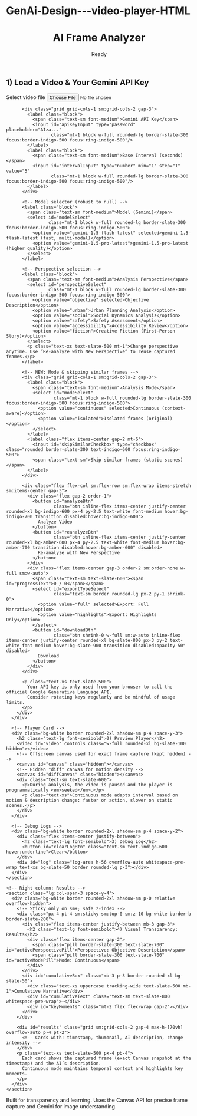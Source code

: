 # GenAi-Design---video-player-HTML
<!DOCTYPE html>
<html lang="en">
<head>
  <meta charset="UTF-8" />
  <meta name="viewport" content="width=device-width, initial-scale=1" />
  <title>AI Frame Analyzer — Transparent Video Vision (Continuous Mode)</title>
  <!-- Tailwind CSS CDN (only external dependency) -->
  <script src="https://cdn.tailwindcss.com"></script>
  <!-- GENERATED_BY: PROMPT4.1_CONTINUOUS_PATCH1 -->
  <style>
    /* Small, tasteful tweaks */
    .log-area { font-variant-numeric: tabular-nums; }
    .status-dot { width: .5rem; height: .5rem; }
    .thumb { image-rendering: -webkit-optimize-contrast; }
    .btn:disabled { opacity:.5; cursor:not-allowed; }
    .pill { @apply text-xs px-2 py-1 rounded-full border; }

    /* Change intensity color tags */
    .chg-low    { background-color:#e5e7eb; color:#374151; border-color:#d1d5db; }  /* gray */
    .chg-med    { background-color:#fef3c7; color:#92400e; border-color:#fde68a; }  /* yellow */
    .chg-high   { background-color:#dcfce7; color:#065f46; border-color:#bbf7d0; }  /* green */

    /* Left border to visualize continuity & grouping */
    .cont-border { border-left-width: 4px; }
    .cont-low  { border-left-color:#9ca3af; }  /* gray */
    .cont-med  { border-left-color:#f59e0b; }  /* amber */
    .cont-high { border-left-color:#10b981; }  /* emerald */

    /* Simple vertical connector between related cards */
    .connector {
      width:2px; background: repeating-linear-gradient(
        to bottom, rgba(107,114,128,.6), rgba(107,114,128,.6) 6px, transparent 6px, transparent 12px
      );
      margin: -4px auto 8px auto; height: 24px;
    }
  </style>
</head>
<body class="bg-slate-50 text-slate-900">
  <header class="border-b bg-white">
    <div class="max-w-6xl mx-auto px-4 py-4 flex items-center justify-between gap-4">
      <h1 class="text-xl sm:text-2xl font-semibold tracking-tight">AI Frame Analyzer</h1>
      <div class="flex items-center gap-2">
        <span id="statusDot" class="status-dot rounded-full bg-slate-300 inline-block"></span>
        <span id="statusText" class="text-sm font-medium text-slate-600">Ready</span>
      </div>
    </div>
  </header>

  <main class="max-w-6xl mx-auto px-4 py-6 grid grid-cols-1 lg:grid-cols-5 gap-6">
    <!-- Left column: Controls + Player + Logs -->
    <section class="lg:col-span-2 space-y-4">
      <!-- Controls Card -->
      <div class="bg-white border rounded-2xl shadow-sm p-4 space-y-4">
        <h2 class="text-lg font-semibold">1) Load a Video & Your Gemini API Key</h2>
        <div class="grid grid-cols-1 gap-3">
          <label class="block">
            <span class="text-sm font-medium">Select video file</span>
            <input id="fileInput" type="file" accept="video/*"
                   class="mt-1 block w-full rounded-lg border-slate-300 focus:border-indigo-500 focus:ring-indigo-500"/>
          </label>

          <div class="grid grid-cols-1 sm:grid-cols-2 gap-3">
            <label class="block">
              <span class="text-sm font-medium">Gemini API Key</span>
              <input id="apiKeyInput" type="password" placeholder="AIza..."
                     class="mt-1 block w-full rounded-lg border-slate-300 focus:border-indigo-500 focus:ring-indigo-500"/>
            </label>
            <label class="block">
              <span class="text-sm font-medium">Base Interval (seconds)</span>
              <input id="intervalInput" type="number" min="1" step="1" value="5"
                     class="mt-1 block w-full rounded-lg border-slate-300 focus:border-indigo-500 focus:ring-indigo-500"/>
            </label>
          </div>

          <!-- Model selector (robust to null) -->
          <label class="block">
            <span class="text-sm font-medium">Model (Gemini)</span>
            <select id="modelSelect"
                    class="mt-1 block w-full rounded-lg border-slate-300 focus:border-indigo-500 focus:ring-indigo-500">
              <option value="gemini-1.5-flash-latest" selected>gemini-1.5-flash-latest (fast, multi-modal)</option>
              <option value="gemini-1.5-pro-latest">gemini-1.5-pro-latest (higher quality)</option>
            </select>
          </label>

          <!-- Perspective selection -->
          <label class="block">
            <span class="text-sm font-medium">Analysis Perspective</span>
            <select id="perspectiveSelect"
                    class="mt-1 block w-full rounded-lg border-slate-300 focus:border-indigo-500 focus:ring-indigo-500">
              <option value="objective" selected>Objective Description</option>
              <option value="urban">Urban Planning Analysis</option>
              <option value="social">Social Dynamics Analysis</option>
              <option value="safety">Safety Assessment</option>
              <option value="accessibility">Accessibility Review</option>
              <option value="fiction">Creative Fiction (First-Person Story)</option>
            </select>
            <p class="text-xs text-slate-500 mt-1">Change perspective anytime. Use “Re-analyze with New Perspective” to reuse captured frames.</p>
          </label>

          <!-- NEW: Mode & skipping similar frames -->
          <div class="grid grid-cols-1 sm:grid-cols-2 gap-3">
            <label class="block">
              <span class="text-sm font-medium">Analysis Mode</span>
              <select id="modeSelect"
                      class="mt-1 block w-full rounded-lg border-slate-300 focus:border-indigo-500 focus:ring-indigo-500">
                <option value="continuous" selected>Continuous (context-aware)</option>
                <option value="isolated">Isolated frames (original)</option>
              </select>
            </label>
            <label class="flex items-center gap-2 mt-6">
              <input id="skipSimilarCheckbox" type="checkbox" class="rounded border-slate-300 text-indigo-600 focus:ring-indigo-500">
              <span class="text-sm">Skip similar frames (static scenes)</span>
            </label>
          </div>

          <div class="flex flex-col sm:flex-row sm:flex-wrap items-stretch sm:items-center gap-3">
            <div class="flex gap-2 order-1">
              <button id="analyzeBtn"
                      class="btn inline-flex items-center justify-center rounded-xl bg-indigo-600 px-4 py-2.5 text-white font-medium hover:bg-indigo-700 transition disabled:hover:bg-indigo-600">
                Analyze Video
              </button>
              <button id="reanalyzeBtn"
                      class="btn inline-flex items-center justify-center rounded-xl bg-amber-600 px-4 py-2.5 text-white font-medium hover:bg-amber-700 transition disabled:hover:bg-amber-600" disabled>
                Re-analyze with New Perspective
              </button>
            </div>
            <div class="flex items-center gap-3 order-2 sm:order-none w-full sm:w-auto">
              <span class="text-sm text-slate-600"><span id="progressText">0 / 0</span></span>
              <select id="exportTypeSelect"
                      class="text-sm border rounded-lg px-2 py-1 shrink-0">
                <option value="full" selected>Export: Full Narrative</option>
                <option value="highlights">Export: Highlights Only</option>
              </select>
              <button id="downloadBtn"
                      class="btn shrink-0 w-full sm:w-auto inline-flex items-center justify-center rounded-xl bg-slate-800 px-3 py-2 text-white font-medium hover:bg-slate-900 transition disabled:opacity-50" disabled>
                Download
              </button>
            </div>
          </div>

          <p class="text-xs text-slate-500">
            Your API key is only used from your browser to call the official Google Generative Language API.
            Consider rotating keys regularly and be mindful of usage limits.
          </p>
        </div>
      </div>

      <!-- Player Card -->
      <div class="bg-white border rounded-2xl shadow-sm p-4 space-y-3">
        <h2 class="text-lg font-semibold">2) Preview Player</h2>
        <video id="video" controls class="w-full rounded-xl bg-slate-100 hidden"></video>
        <!-- Offscreen canvas used for exact frame capture (kept hidden) -->
        <canvas id="canvas" class="hidden"></canvas>
        <!-- Hidden "diff" canvas for motion density -->
        <canvas id="diffCanvas" class="hidden"></canvas>
        <div class="text-sm text-slate-600">
          <p>During analysis, the video is paused and the player is programmatically <em>seeked</em>.</p>
          <p class="text-xs">Continuous mode adapts interval based on motion & description change: faster on action, slower on static scenes.</p>
        </div>
      </div>

      <!-- Debug Logs -->
      <div class="bg-white border rounded-2xl shadow-sm p-4 space-y-2">
        <div class="flex items-center justify-between">
          <h2 class="text-lg font-semibold">3) Debug Log</h2>
          <button id="clearLogBtn" class="text-sm text-indigo-600 hover:underline">Clear</button>
        </div>
        <div id="log" class="log-area h-56 overflow-auto whitespace-pre-wrap text-xs bg-slate-50 border rounded-lg p-3"></div>
      </div>
    </section>

    <!-- Right column: Results -->
    <section class="lg:col-span-3 space-y-4">
      <div class="bg-white border rounded-2xl shadow-sm p-0 relative overflow-hidden">
        <!-- Sticky only on sm+; safe z-index -->
        <div class="px-4 pt-4 sm:sticky sm:top-0 sm:z-10 bg-white border-b border-slate-200">
          <div class="flex items-center justify-between mb-3 gap-3">
            <h2 class="text-lg font-semibold">4) Visual Transparency: Results</h2>
            <div class="flex items-center gap-2">
              <span class="pill border-slate-300 text-slate-700" id="activePerspectivePill">Perspective: Objective Description</span>
              <span class="pill border-slate-300 text-slate-700" id="activeModePill">Mode: Continuous</span>
            </div>
          </div>
          <div id="cumulativeBox" class="mb-3 p-3 border rounded-xl bg-slate-50">
            <div class="text-xs uppercase tracking-wide text-slate-500 mb-1">Cumulative Narrative</div>
            <div id="cumulativeText" class="text-sm text-slate-800 whitespace-pre-wrap">—</div>
            <div id="keyMoments" class="mt-2 flex flex-wrap gap-2"></div>
          </div>
        </div>

        <div id="results" class="grid sm:grid-cols-2 gap-4 max-h-[70vh] overflow-auto p-4 pt-2">
          <!-- Cards with: timestamp, thumbnail, AI description, change intensity -->
        </div>
        <p class="text-xs text-slate-500 px-4 pb-4">
          Each card shows the captured frame (exact Canvas snapshot at the timestamp) and the AI’s description.
          Continuous mode maintains temporal context and highlights key moments.
        </p>
      </div>
    </section>
  </main>

  <footer class="max-w-6xl mx-auto px-4 pb-10 text-xs text-slate-500">
    <p>Built for transparency and learning. Uses the Canvas API for precise frame capture and Gemini for image understanding.</p>
  </footer>

  <script>
    /******************************************************
     * Utility: Logger
     ******************************************************/
    class Logger {
      constructor(el) { this.el = el; }
      time() {
        const d = new Date();
        const t = d.toLocaleTimeString();
        const ms = String(d.getMilliseconds()).padStart(3, "0");
        return `${t}.${ms}`;
      }
      log(msg) {
        const line = `[${this.time()}] ${msg}`;
        this.el.textContent += (this.el.textContent ? "\n" : "") + line;
        this.el.scrollTop = this.el.scrollHeight;
      }
      clear() { this.el.textContent = ""; }
    }

    /******************************************************
     * Perspective Manager — with CONTINUITY templates
     * (forbid "single frame" redundancy)
     ******************************************************/
    class PerspectiveManager {
      constructor() {
        const preface = `You are analyzing consecutive frames from a single video. Do not say "only a single frame is provided". Be concise and avoid repetition.`;
        this.map = {
          objective: {
            label: "Objective Description",
            first:  "Describe this initial video frame objectively.",
            subsequent: (ctx) => `${preface}
Given the previous context: ${ctx}
Describe what has CHANGED or PROGRESSED in this frame. Focus on new elements, movements, or transitions.`
          },
          urban: {
            label: "Urban Planning Analysis",
            first:  "Analyze this initial frame from an urban planning perspective.",
            subsequent: (ctx) => `${preface}
Continuing the urban analysis from: ${ctx}
How has the urban environment or usage pattern evolved in this frame?`
          },
          social: {
            label: "Social Dynamics Analysis",
            first:  "Analyze the initial social dynamics in this frame.",
            subsequent: (ctx) => `${preface}
Building on previous observations: ${ctx}
Describe how social interactions have developed or changed. If little changed, state that briefly.`
          },
          safety: {
            label: "Safety Assessment",
            first:  "Identify initial safety considerations in this frame.",
            subsequent: (ctx) => `${preface}
Given previous safety observations: ${ctx}
Note any NEW hazards or changes in risk levels.`
          },
          accessibility: {
            label: "Accessibility Review",
            first:  "Assess initial accessibility features and barriers.",
            subsequent: (ctx) => `${preface}
Continuing from: ${ctx}
Identify any changes in accessibility or new barriers encountered.`
          },
          fiction: {
            label: "Creative Fiction (First-Person Story)",
            first:  "Begin a brief first-person narrative from someone in this frame. Label clearly as [CREATIVE FICTION].",
            subsequent: (ctx) => `${preface}
Continue the story from: ${ctx}
Advance the narrative based on what happens in this new frame. Keep it concise and clearly [CREATIVE FICTION].`
          }
        };
      }
      getFirstPrompt(key) { return (this.map[key] || this.map.objective).first; }
      getSubsequentPrompt(key, ctx) {
        const m = this.map[key] || this.map.objective;
        return typeof m.subsequent === "function" ? m.subsequent(ctx) : m.first;
      }
      getLabel(key) { return (this.map[key] || this.map.objective).label; }
      isFiction(key) { return key === "fiction"; }
    }

    /******************************************************
     * API Manager
     ******************************************************/
    class APIManager {
      constructor({ apiKeyProvider, modelProvider, logger }) {
        this.apiKeyProvider = apiKeyProvider;
        this.modelProvider = modelProvider;
        this.logger = logger;
        this.endpointBase = "https://generativelanguage.googleapis.com/v1beta";
      }

      async analyzeFrame({ base64Image, promptText }) {
        const apiKey = this.apiKeyProvider();
        const model = this.modelProvider();
        if (!apiKey) throw new Error("Missing API key.");
        if (!model) throw new Error("Missing model id.");

        const url = `${this.endpointBase}/models/${encodeURIComponent(model)}:generateContent?key=${encodeURIComponent(apiKey)}`;

        const cleanBase64 = base64Image.replace(/^data:image\/png;base64,/, "");

        const body = {
          contents: [{
            parts: [
              { text: promptText },
              { inline_data: { mime_type: "image/png", data: cleanBase64 } }
            ]
          }],
          generationConfig: {
            temperature: 0.2,
            maxOutputTokens: 320
          }
        };

        this.logger.log(`API call → ${model} (image + prompt)`);

        const res = await fetch(url, {
          method: "POST",
          headers: { "Content-Type": "application/json" },
          body: JSON.stringify(body)
        });

        if (!res.ok) {
          const text = await res.text().catch(() => "");
          let reason = `${res.status} ${res.statusText}`;
          if (res.status === 429) reason += " (rate limit)";
          throw new Error(`API error: ${reason}. ${text || ""}`.trim());
        }

        const data = await res.json();
        const candidates = data.candidates || [];
        const first = candidates[0] || {};
        const content = first.content || {};
        const parts = content.parts || [];
        const textPart = parts.find(p => typeof p.text === "string");
        const output = textPart ? textPart.text : "(No description returned)";
        this.logger.log(`API response ✓`);
        return output;
      }

      // Context-aware wrapper per spec (8)
      async analyzeFrameWithContext({ base64Image, promptText, previousContext = [], frameIndex = 0 }) {
        if (frameIndex === 0) {
          return await this.analyzeFrame({ base64Image, promptText });
        }
        const trimmed = previousContext.slice(-2);
        const contextPrompt = `
Previous observations (last 2 frames):
${trimmed.join('\n')}

Now analyzing frame ${frameIndex + 1}:
${promptText}

Focus on changes, progressions, and new developments rather than repeating static elements.`.trim();

        return await this.analyzeFrame({
          base64Image,
          promptText: contextPrompt
        });
      }
    }

    /******************************************************
     * Video Player
     ******************************************************/
    class VideoPlayer {
      constructor({ videoEl, logger, onReady }) {
        this.video = videoEl;
        this.logger = logger;
        this.onReady = onReady;
        this.ready = false;
        this.duration = 0;
        this.fileName = "";

        this.video.addEventListener("play", () => this.logger.log("Event: play"));
        this.video.addEventListener("pause", () => this.logger.log("Event: pause"));
        this.video.addEventListener("seeking", () => this.logger.log(`Event: seeking → ${this.video.currentTime.toFixed(2)}s`));
        this.video.addEventListener("seeked", () => this.logger.log(`Event: seeked  → ${this.video.currentTime.toFixed(2)}s`));
        this.video.addEventListener("error", (e) => this.logger.log(`Video error: ${this.video.error?.message || e.message || "unknown"}`));
        this.video.addEventListener("loadedmetadata", () => {
          this.ready = true;
          this.duration = this.video.duration;
          this.logger.log(`Metadata loaded. Duration: ${this.duration.toFixed(2)}s, size: ${this.video.videoWidth}x${this.video.videoHeight}`);
          if (this.onReady) this.onReady();
        });
      }

      loadFile(file) {
        if (!file || !file.type.startsWith("video/")) throw new Error("Please select a valid video file.");
        const url = URL.createObjectURL(file);
        this.fileName = file.name || "video";
        this.logger.log(`Loading file: ${file.name} (${Math.round(file.size/1024)} KB)`);
        this.video.src = url;
        this.video.classList.remove("hidden");
        this.video.load();
      }

      pause() {
        if (!this.video.paused) {
          this.video.pause();
          this.logger.log("Paused video for analysis.");
        }
      }

      async seekTo(timeSec) {
        return new Promise((resolve, reject) => {
          const onSeeked = () => {
            cleanup();
            if (this.video.readyState >= 2) {
              requestAnimationFrame(() => resolve());
            } else {
              setTimeout(() => resolve(), 50);
            }
          };
          const onError = () => { cleanup(); reject(new Error("Seek error.")); };
          const cleanup = () => {
            this.video.removeEventListener("seeked", onSeeked);
            this.video.removeEventListener("error", onError);
          };

          this.video.addEventListener("seeked", onSeeked, { once: true });
          this.video.addEventListener("error", onError, { once: true });
          this.video.currentTime = Math.min(timeSec, Math.max(0, this.duration - 0.01));
        });
      }
    }

    /******************************************************
     * Helper: Similarity & Motion Metrics
     ******************************************************/
    function jaccardSimilarity(a, b) {
      const ta = new Set(String(a).toLowerCase().replace(/[^\w\s]/g,'').split(/\s+/).filter(Boolean));
      const tb = new Set(String(b).toLowerCase().replace(/[^\w\s]/g,'').split(/\s+/).filter(Boolean));
      if (ta.size === 0 && tb.size === 0) return 1;
      let inter = 0;
      for (const w of ta) if (tb.has(w)) inter++;
      const union = ta.size + tb.size - inter;
      return union === 0 ? 0 : inter / union;
    }

    function computeMotionDensity(prevImageData, currImageData, step=6, thresh=28) {
      if (!prevImageData || !currImageData) return 0;
      const a = prevImageData.data, b = currImageData.data;
      const len = Math.min(a.length, b.length);
      let changed = 0, total = 0;
      for (let i=0; i<len; i += 4*step) {
        const dr = Math.abs(a[i] - b[i]);
        const dg = Math.abs(a[i+1] - b[i+1]);
        const db = Math.abs(a[i+2] - b[i+2]);
        const delta = (dr + dg + db) / 3;
        if (delta > thresh) changed++;
        total++;
      }
      return total ? changed / total : 0;
    }

    /******************************************************
     * Frame Analyzer — supports CONTINUOUS mode
     ******************************************************/
    class FrameAnalyzer {
      constructor({
        videoPlayer, canvasEl, apiManager, resultsEl, logger,
        statusEl, statusDotEl, progressEl,
        perspectiveManager, perspectiveProvider,
        onCacheChange,
        diffCanvasEl, modeProvider, skipSimilarProvider,
        cumulativeTextEl, keyMomentsEl
      }) {
        this.vp = videoPlayer;
        this.canvas = canvasEl;
        this.ctx = this.canvas.getContext("2d", { willReadFrequently: true });
        this.diffCanvas = diffCanvasEl;
        this.diffCtx = this.diffCanvas.getContext("2d", { willReadFrequently: true });

        this.api = apiManager;
        this.resultsEl = resultsEl;
        this.logger = logger;
        this.statusEl = statusEl;
        this.statusDotEl = statusDotEl;
        this.progressEl = progressEl;
        this.perspectives = perspectiveManager;
        this.getPerspectiveKey = perspectiveProvider;
        this.onCacheChange = onCacheChange;
        this.getMode = modeProvider;
        this.getSkipSimilar = skipSimilarProvider;

        this.cumulativeTextEl = cumulativeTextEl;
        this.keyMomentsEl = keyMomentsEl;

        this.isAnalyzing = false;
        this.abort = false;

        /** Cached frames */
        this.frameCache = [];

        /** Analysis State Tracking (spec 4) */
        this.analysisState = {
          frameCount: 0,
          previousDescriptions: [],  // Rolling window of last 3
          cumulativeNarrative: "",   // Building story/analysis
          significantEvents: [],     // Key moments detected
          staticSceneCount: 0        // Track unchanging scenes
        };

        this.lastImageData = null;   // for motion density
      }

      setStatus(text, color) {
        this.statusEl.textContent = text;
        this.statusDotEl.className = `status-dot rounded-full ${color}`;
      }

      resetResults() {
        this.resultsEl.innerHTML = "";
        this.progressEl.textContent = "0 / 0";
        this.frameCache = [];
        this.analysisState = {
          frameCount: 0,
          previousDescriptions: [],
          cumulativeNarrative: "",
          significantEvents: [],
          staticSceneCount: 0
        };
        this.lastImageData = null;
        this.updateCumulativeUI();
        if (this.onCacheChange) this.onCacheChange(this.frameCache.length);
      }

      updateCumulativeUI() {
        this.cumulativeTextEl.textContent =
          this.analysisState.cumulativeNarrative.trim() || "—";
        this.keyMomentsEl.innerHTML = "";
        for (const ev of this.analysisState.significantEvents) {
          const chip = document.createElement("span");
          chip.className = "text-xs px-2 py-1 rounded-full border border-emerald-300 bg-emerald-50 text-emerald-700";
          chip.textContent = `${ev.time.toFixed(1)}s: ${ev.title}`;
          this.keyMomentsEl.appendChild(chip);
        }
      }

      _makeResultCard({ timestamp, dataUrl, description, perspectiveLabel, changeIntensity }) {
        const cls = changeIntensity >= 0.6 ? { tag: "chg-high", border: "cont-high", label: "High" }
                   : changeIntensity >= 0.25 ? { tag: "chg-med", border: "cont-med", label: "Moderate" }
                   : { tag: "chg-low", border: "cont-low", label: "Low" };

        const card = document.createElement("div");
        card.className = `border rounded-xl p-3 bg-slate-50 cont-border ${cls.border}`;
        card.innerHTML = `
          <div class="flex items-center justify-between mb-2">
            <div class="flex items-center gap-2">
              <span class="text-xs font-medium text-slate-700">t = ${timestamp.toFixed(2)}s</span>
              <span class="text-[10px] px-1.5 py-0.5 rounded-full border border-slate-300 text-slate-600">${perspectiveLabel}</span>
            </div>
            <span class="text-[10px] px-1.5 py-0.5 rounded-full border ${cls.tag}">
              Change: ${cls.label} (${Math.round(changeIntensity*100)}%)
            </span>
          </div>
          <img class="thumb w-full rounded-lg border bg-white" src="${dataUrl}" alt="Frame at ${timestamp.toFixed(2)}s"/>
          <div class="mt-2 text-sm whitespace-pre-wrap desc"></div>
        `;
        const descEl = card.querySelector(".desc");
        descEl.textContent = description;
        this.resultsEl.appendChild(card);

        // Visual connector if previous card exists and similarity was high
        if (this.resultsEl.children.length > 1 && changeIntensity < 0.25) {
          const connector = document.createElement("div");
          connector.className = "connector";
          this.resultsEl.appendChild(connector);
        }

        return { card, descEl };
      }

      captureFrameAsPNGAndData() {
        const vw = this.vp.video.videoWidth || 640;
        const vh = this.vp.video.videoHeight || 360;
        if (this.canvas.width !== vw || this.canvas.height !== vh) {
          this.canvas.width = vw; this.canvas.height = vh;
          this.diffCanvas.width = vw; this.diffCanvas.height = vh;
        }
        this.ctx.drawImage(this.vp.video, 0, 0, vw, vh);
        const dataUrl = this.canvas.toDataURL("image/png");
        const currImageData = this.ctx.getImageData(0, 0, vw, vh);
        return { dataUrl, currImageData };
      }

      /** Composite change intensity ∈ [0,1] using motion + text change. */
      _computeChangeIntensity({ motionDensity, prevDesc, currDesc }) {
        const textSim = prevDesc ? jaccardSimilarity(prevDesc, currDesc) : 0;
        const textChange = 1 - textSim;
        const composite = Math.min(1, Math.max(0, 0.6*motionDensity + 0.4*textChange));
        return { composite, motionDensity, textChange };
      }

      /** Compress a description to a concise one-liner for context passing. */
      _compress(desc) {
        if (!desc) return "";
        let s = (desc.split(/(?<=[.!?])\s+/)[0] || desc).trim();
        s = s.replace(/because only a single frame.*$/i, "")
             .replace(/only a single frame.*$/i, "")
             .replace(/there( is|'s) (no|not) (?:way )?to describe any changes.*$/i, "");
        if (s.length > 120) s = s.slice(0, 117) + '…';
        return s;
      }

      /** Update rolling context (last 3) & cumulative narrative. */
      _updateContextAndNarrative({ description, timestamp, changeIntensity }) {
        this.analysisState.previousDescriptions.push(description);
        if (this.analysisState.previousDescriptions.length > 3) {
          this.analysisState.previousDescriptions.shift();
        }

        // Append concise sentences for narrative when relevant
        if (this.analysisState.frameCount <= 1 || changeIntensity >= 0.25) {
          const sentence = this._compress(description);
          if (sentence) {
            if (this.analysisState.cumulativeNarrative) this.analysisState.cumulativeNarrative += " → ";
            this.analysisState.cumulativeNarrative += sentence;
          }
        }

        if (changeIntensity >= 0.6) {
          const title = this._compress(description);
          this.analysisState.significantEvents.push({ time: timestamp, title });
        }
        this.updateCumulativeUI();
      }

      /** Adaptive step sizing for intelligent sampling. */
      _nextStep(base, compositeChange) {
        const minStep = Math.max(1, Math.floor(base/2));
        const maxStep = Math.min(base*3, base + 10);
        if (compositeChange >= 0.6) return Math.max(1, minStep);       // high activity → faster
        if (compositeChange <= 0.15) return Math.min(maxStep, base*2); // static → slower
        return base;                                                   // moderate → base
      }

      async analyzeAll({ intervalSec }) {
        if (!this.vp.ready) throw new Error("Video not ready.");
        if (this.isAnalyzing) throw new Error("Already analyzing.");

        const mode = this.getMode();
        const pKey = this.getPerspectiveKey();
        const pLabel = this.perspectives.getLabel(pKey);

        this.isAnalyzing = true;
        this.abort = false;
        this.vp.pause();
        this.setStatus("Analyzing…", "bg-amber-500");
        this.logger.log(`Starting analysis (${mode}). Perspective: ${pLabel}`);

        this.resetResults(); // fresh run
        const duration = this.vp.duration;

        if (mode === "isolated") {
          const stamps = [];
          for (let s = 0; s <= duration; s += intervalSec) stamps.push(+s.toFixed(2));
          if (stamps[stamps.length - 1] < duration - 0.25) stamps.push(+duration.toFixed(2));
          this.logger.log(`Planned frames: ${stamps.length} @ ${intervalSec}s interval.`);
          this.progressEl.textContent = `0 / ${stamps.length}`;

          let completed = 0;
          for (const stamp of stamps) {
            await this._processOneFrame({
              timestamp: stamp, frameIndex: completed, mode, baseInterval: intervalSec,
              last: completed === stamps.length - 1
            });
            completed++;
            this.progressEl.textContent = `${completed} / ${stamps.length}`;
          }
        } else {
          // Continuous adaptive sampling
          let t = 0;
          let frameIndex = 0;
          const approx = Math.ceil(duration / intervalSec) + 1;
          this.progressEl.textContent = `0 / ~${approx}`;
          this.logger.log(`Continuous mode: base interval = ${intervalSec}s (adaptive).`);

          while (t <= duration + 0.001) {
            await this._processOneFrame({
              timestamp: Math.min(t, duration), frameIndex, mode, baseInterval: intervalSec,
              last: t >= duration - 0.01
            });

            const lastItem = this.frameCache[this.frameCache.length - 1];
            const compChange = lastItem?.change?.composite ?? 0.3;
            const step = this._nextStep(intervalSec, compChange);
            t += step;
            frameIndex++;
            this.progressEl.textContent = `${frameIndex} / ~${approx}`;
            if (this.abort) throw new Error("Aborted by user.");
          }
        }

        this.setStatus("Complete", "bg-emerald-500");
        this.logger.log("Analysis complete.");
        if (this.onCacheChange) this.onCacheChange(this.frameCache.length);
        this.isAnalyzing = false;
      }

      async _processOneFrame({ timestamp, frameIndex, mode, baseInterval, last }) {
        this.logger.log(`Seeking → ${timestamp.toFixed(2)}s`);
        await this.vp.seekTo(timestamp);

        this.logger.log("Capturing frame via Canvas API…");
        const { dataUrl, currImageData } = this.captureFrameAsPNGAndData();

        const motionDensity = computeMotionDensity(this.lastImageData, currImageData, 6, 28);
        this.lastImageData = currImageData;

        const pKey = this.getPerspectiveKey();
        const pLabel = this.perspectives.getLabel(pKey);

        let description;
        if (mode === "isolated" || frameIndex === 0) {
          const promptText = this.perspectives.getFirstPrompt(pKey);
          this.logger.log("Calling AI (first/isolated prompt) …");
          description = await this.api.analyzeFrame({ base64Image: dataUrl, promptText });
        } else {
          const prev2 = this.analysisState.previousDescriptions.slice(-2).map(d => this._compress(d));
          const ctxText = prev2.join(" | ");
          const promptText = this.perspectives.getSubsequentPrompt(pKey, `[${ctxText}]`);
          this.logger.log("Calling AI (context-aware prompt) …");
          description = await this.api.analyzeFrameWithContext({
            base64Image: dataUrl, promptText, previousContext: prev2, frameIndex
          });
        }

        const prevDesc = this.analysisState.previousDescriptions.slice(-1)[0] || "";
        const change = this._computeChangeIntensity({ motionDensity, prevDesc, currDesc: description });

        if (mode === "continuous" && this.getSkipSimilar() && change.composite < 0.12 && !last) {
          this.logger.log(`Skipped frame @ ${timestamp.toFixed(2)}s due to low change (${(change.composite*100).toFixed(0)}%).`);
          this.analysisState.staticSceneCount++;
          return;
        }

        const { card, descEl } = this._makeResultCard({
          timestamp, dataUrl, description, perspectiveLabel: pLabel, changeIntensity: change.composite
        });

        this.frameCache.push({
          timestamp, dataUrl, mode, change,
          descriptions: { [pKey]: description }, cardEl: card, descEl
        });

        this._updateContextAndNarrative({ description, timestamp, changeIntensity: change.composite });
        this.analysisState.frameCount++;
      }

      /** Re-run AI on cached frames with a new perspective, respecting current mode. */
      async reanalyzeWithPerspective() {
        if (this.isAnalyzing) throw new Error("Already analyzing.");
        if (!this.frameCache.length) throw new Error("No frames cached. Run an analysis first.");

        const mode = this.getMode();
        const pKey = this.getPerspectiveKey();
        const pLabel = this.perspectives.getLabel(pKey);

        // Reset continuity state for new perspective
        this.analysisState.previousDescriptions = [];
        this.analysisState.cumulativeNarrative = "";
        this.analysisState.significantEvents = [];
        this.analysisState.staticSceneCount = 0;
        this.updateCumulativeUI();

        this.isAnalyzing = true;
        this.setStatus("Re-analyzing…", "bg-amber-500");
        this.logger.log(`Re-analysis over ${this.frameCache.length} cached frames. Perspective: ${pLabel}`);
        this.progressEl.textContent = `0 / ${this.frameCache.length}`;

        let idx = 0;
        try {
          for (const item of this.frameCache) {
            const pngDataUrl = item.dataUrl;
            let description;
            if (mode === "isolated" || idx === 0) {
              const prompt = this.perspectives.getFirstPrompt(pKey);
              description = await this.api.analyzeFrame({ base64Image: pngDataUrl, promptText: prompt });
            } else {
              const prev2 = this.analysisState.previousDescriptions.slice(-2).map(d => this._compress(d));
              const ctxText = prev2.join(" | ");
              const prompt = this.perspectives.getSubsequentPrompt(pKey, `[${ctxText}]`);
              description = await this.api.analyzeFrameWithContext({
                base64Image: pngDataUrl, promptText: prompt, previousContext: prev2, frameIndex: idx
              });
            }

            item.descriptions[pKey] = description;

            // Update the card label and text in-place
            const labelEl = item.cardEl.querySelector("div > div > span:nth-child(2)");
            if (labelEl) labelEl.textContent = pLabel;
            item.descEl.textContent = description;

            // Update continuity tracking for this perspective
            const prevDesc = this.analysisState.previousDescriptions.slice(-1)[0] || "";
            const syntheticChange = this._computeChangeIntensity({
              motionDensity: item.change?.motionDensity ?? 0,
              prevDesc, currDesc: description
            });
            this._updateContextAndNarrative({
              description, timestamp: item.timestamp, changeIntensity: syntheticChange.composite
            });

            idx++;
            this.progressEl.textContent = `${idx} / ${this.frameCache.length}`;
          }

          this.setStatus("Complete", "bg-emerald-500");
          this.logger.log("Re-analysis complete.");
        } catch (err) {
          this.setStatus("Error", "bg-rose-500");
          this.logger.log(`Re-analysis error: ${err.message}`);
          throw err;
        } finally {
          this.isAnalyzing = false;
        }
      }

      /** Export: Full narrative or highlights-only */
      buildExportText({ fileName, perspectiveKey, type = "full" }) {
        const pLabel = this.perspectives.getLabel(perspectiveKey);
        const isFiction = this.perspectives.isFiction(perspectiveKey);
        const ts = new Date().toISOString();

        const lines = [];
        lines.push("AI Frame Analyzer — Report");
        lines.push("====================================");
        lines.push(`Video file        : ${fileName || "video"}`);
        lines.push(`Export timestamp  : ${ts}`);
        lines.push(`Perspective       : ${pLabel}`);
        lines.push(`Frames analyzed   : ${this.frameCache.length}`);
        lines.push("");
        lines.push("Video Summary");
        lines.push("------------------------------------");
        lines.push((this.analysisState.cumulativeNarrative || "(No cumulative narrative)").trim());
        lines.push("");
        if (this.analysisState.significantEvents.length) {
          lines.push("Key Moments:");
          for (const ev of this.analysisState.significantEvents) {
            lines.push(`- ${ev.time.toFixed(1)}s: ${ev.title}`);
          }
          lines.push("");
        }

        if (type === "highlights") {
          lines.push("Highlights (Significant Changes Only)");
          lines.push("------------------------------------");
          const sigs = this.frameCache.filter(f => (f.change?.composite ?? 0) >= 0.6);
          if (!sigs.length) {
            lines.push("(No significant change frames detected.)");
          } else {
            for (const item of sigs) {
              const t = item.timestamp.toFixed(2);
              const text = item.descriptions[perspectiveKey] ?? "(No analysis for this perspective. Use Re-analyze.)";
              lines.push(`t = ${t}s`);
              if (isFiction) lines.push("[CREATIVE FICTION]");
              lines.push(text.trim());
              lines.push("");
            }
          }
          return lines.join("\n");
        }

        lines.push("Frame-by-Frame Analysis");
        lines.push("------------------------------------");
        for (const item of this.frameCache) {
          const t = item.timestamp.toFixed(2);
          const text = item.descriptions[perspectiveKey] ?? "(No analysis for this perspective. Use Re-analyze.)";
          const chg = Math.round((item.change?.composite ?? 0) * 100);
          lines.push(`t = ${t}s  | Change: ${chg}%`);
          if (isFiction) lines.push("[CREATIVE FICTION]");
          lines.push(text.trim());
          lines.push("");
        }

        return lines.join("\n");
      }
    }

    /******************************************************
     * App Wiring
     ******************************************************/
    (function init() {
      const els = {
        fileInput: document.getElementById("fileInput"),
        apiKeyInput: document.getElementById("apiKeyInput"),
        intervalInput: document.getElementById("intervalInput"),
        modelSelect: document.getElementById("modelSelect") || null, // robust
        perspectiveSelect: document.getElementById("perspectiveSelect"),
        modeSelect: document.getElementById("modeSelect"),
        skipSimilarCheckbox: document.getElementById("skipSimilarCheckbox"),
        analyzeBtn: document.getElementById("analyzeBtn"),
        reanalyzeBtn: document.getElementById("reanalyzeBtn"),
        downloadBtn: document.getElementById("downloadBtn"),
        exportTypeSelect: document.getElementById("exportTypeSelect"),
        clearLogBtn: document.getElementById("clearLogBtn"),
        video: document.getElementById("video"),
        canvas: document.getElementById("canvas"),
        diffCanvas: document.getElementById("diffCanvas"),
        results: document.getElementById("results"),
        log: document.getElementById("log"),
        statusText: document.getElementById("statusText"),
        statusDot: document.getElementById("statusDot"),
        progressText: document.getElementById("progressText"),
        activePerspectivePill: document.getElementById("activePerspectivePill"),
        activeModePill: document.getElementById("activeModePill"),
        cumulativeText: document.getElementById("cumulativeText"),
        keyMoments: document.getElementById("keyMoments"),
      };

      const logger = new Logger(els.log);
      const perspectives = new PerspectiveManager();

      const videoPlayer = new VideoPlayer({
        videoEl: els.video,
        logger,
        onReady: () => {
          setStatus("Ready", "bg-slate-300");
        }
      });

      function getApiKey() { return els.apiKeyInput.value.trim(); }
      function getModel() {
        const el = els.modelSelect;
        return (el && el.value) ? el.value.trim() : "gemini-1.5-flash-latest";
      }
      function getPerspectiveKey() { return els.perspectiveSelect.value; }
      function getMode() { return els.modeSelect.value; }
      function getSkipSimilar() { return !!els.skipSimilarCheckbox.checked; }

      function setPerspectivePill() {
        els.activePerspectivePill.textContent = "Perspective: " + perspectives.getLabel(getPerspectiveKey());
      }
      function setModePill() {
        els.activeModePill.textContent = "Mode: " + (getMode() === "continuous" ? "Continuous" : "Isolated");
      }

      const apiManager = new APIManager({
        apiKeyProvider: getApiKey,
        modelProvider: getModel,
        logger
      });

      const analyzer = new FrameAnalyzer({
        videoPlayer,
        canvasEl: els.canvas,
        diffCanvasEl: els.diffCanvas,
        apiManager,
        resultsEl: els.results,
        logger,
        statusEl: els.statusText,
        statusDotEl: els.statusDot,
        progressEl: els.progressText,
        perspectiveManager: perspectives,
        perspectiveProvider: getPerspectiveKey,
        modeProvider: getMode,
        skipSimilarProvider: getSkipSimilar,
        onCacheChange: (count) => {
          els.reanalyzeBtn.disabled = count === 0;
          els.downloadBtn.disabled = count === 0;
        },
        cumulativeTextEl: els.cumulativeText,
        keyMomentsEl: els.keyMoments
      });

      function setStatus(text, dotColor) {
        els.statusText.textContent = text;
        els.statusDot.className = `status-dot rounded-full ${dotColor}`;
      }

      // UI: File selection
      els.fileInput.addEventListener("change", () => {
        const file = els.fileInput.files?.[0];
        try {
          analyzer.resetResults();
          if (file) {
            videoPlayer.loadFile(file);
            setStatus("Loading…", "bg-sky-500");
            logger.log(`User selected: ${file.name}`);
          }
        } catch (e) {
          setStatus("Error", "bg-rose-500");
          logger.log(`File load error: ${e.message}`);
          alert(e.message);
        }
      });

      // UI: Analyze
      els.analyzeBtn.addEventListener("click", async () => {
        if (!els.fileInput.files?.[0]) {
          alert("Please select a video file first.");
          return;
        }
        if (!getApiKey()) {
          alert("Please enter your Gemini API key.");
          return;
        }
        els.analyzeBtn.disabled = true;
        els.reanalyzeBtn.disabled = true;
        els.downloadBtn.disabled = true;
        try {
          const intervalSec = Math.max(1, Number(els.intervalInput.value || 5));
          await analyzer.analyzeAll({ intervalSec });
        } catch (e) {
          alert(`Analysis failed: ${e.message}`);
        } finally {
          els.analyzeBtn.disabled = false;
          els.reanalyzeBtn.disabled = analyzer.frameCache.length === 0;
          els.downloadBtn.disabled = analyzer.frameCache.length === 0;
        }
      });

      // UI: Re-analyze with new perspective (no re-capture)
      els.reanalyzeBtn.addEventListener("click", async () => {
        if (!getApiKey()) {
          alert("Please enter your Gemini API key.");
          return;
        }
        els.analyzeBtn.disabled = true;
        els.reanalyzeBtn.disabled = true;
        els.downloadBtn.disabled = true;
        try {
          await analyzer.reanalyzeWithPerspective();
        } catch (e) {
          alert(`Re-analysis failed: ${e.message}`);
        } finally {
          els.analyzeBtn.disabled = false;
          els.reanalyzeBtn.disabled = analyzer.frameCache.length === 0;
          els.downloadBtn.disabled = analyzer.frameCache.length === 0;
        }
      });

      // UI: Download analysis (text file)
      els.downloadBtn.addEventListener("click", () => {
        if (!analyzer.frameCache.length) {
          alert("Nothing to export. Run an analysis first.");
          return;
        }
        const pKey = getPerspectiveKey();
        const type = els.exportTypeSelect.value;
        const text = analyzer.buildExportText({
          fileName: videoPlayer.fileName,
          perspectiveKey: pKey,
          type
        });
        const blob = new Blob([text], { type: "text/plain;charset=utf-8" });
        const url = URL.createObjectURL(blob);
        const a = document.createElement("a");
        const base = (videoPlayer.fileName || "video").replace(/\.[^/.]+$/, "");
        const stamp = new Date().toISOString().replace(/[:.]/g, "-");
        const pSlug = perspectives.getLabel(pKey).replace(/\s+/g, "_");
        a.href = url;
        a.download = `${base}__${type === 'highlights' ? 'highlights' : 'analysis'}_${pSlug}__${stamp}.txt`;
        document.body.appendChild(a);
        a.click();
        document.body.removeChild(a);
        URL.revokeObjectURL(url);
        logger.log(`Exported ${type} as .txt`);
      });

      // UI: Clear log
      els.clearLogBtn.addEventListener("click", () => {
        logger.clear();
      });

      // UI: Pills update on change
      els.perspectiveSelect.addEventListener("change", setPerspectivePill);
      els.modeSelect.addEventListener("change", setModePill);
      setPerspectivePill();
      setModePill();

      // Initial status
      setStatus("Ready", "bg-slate-300");
      logger.log("App ready.");
      logger.log("Tip: Load a small-ish MP4 for quickest results. Large/long videos mean many API calls.");
    })();
  </script>

  <!--
    IMPLEMENTATION NOTES (for learning):

    FIXES & IMPROVEMENTS
    --------------------
    • Right-pane sticky header is now sticky only on sm+ with safe z-index and no cross-column overlay.
      The results wrapper is 'relative overflow-hidden', results have top padding.
    • Controls row is responsive; Download button uses shrink-0 and w-full on mobile to avoid clipping.
    • Subsequent prompts explicitly forbid "only a single frame is provided" messages.
    • Context compression reduces redundancy and token usage (first sentence / 120 chars, boilerplate removed).

    CONTINUOUS ANALYSIS (as before)
    -------------------------------
    • Rolling context (last 3), cumulative narrative builder, significant event detection.
    • Motion density + text-change blended change score; adaptive frame interval.
    • Visual change intensity chips and connectors.
    • Export: Full narrative or Highlights only.

    SECURITY
    --------
    Browser-side key use for demo. For production, route via a secure backend.
  -->
</body>
</html>
